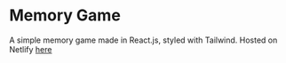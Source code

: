 # Memory Game

A simple memory game made in React.js, styled with Tailwind. Hosted on Netlify [here](https://memory-game-nataniel-sanchez.netlify.app/)
